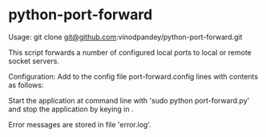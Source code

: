 python-port-forward
====================

Usage: 
git clone git@github.com:vinodpandey/python-port-forward.git


This script forwards a number of configured local ports to local or remote socket servers.

Configuration:
Add to the config file port-forward.config lines with contents as follows:

<local incoming port> <dest hostname> <dest port>

Start the application at command line with 'sudo python port-forward.py' and stop the application by keying in <ctrl-c>.

Error messages are stored in file 'error.log'.


